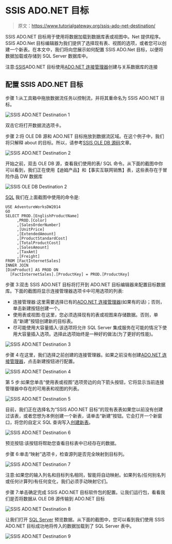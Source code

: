 # SSIS ADO.NET 目标

> 原文：<https://www.tutorialgateway.org/ssis-ado-net-destination/>

SSIS ADO.NET 目标用于使用将数据加载到数据库表或视图中。Net 提供程序。SSIS ADO.Net 目标编辑器为我们提供了选择现有表、视图的选项，或者您可以创建一个新表。在本文中，我们将向您展示如何配置 SSIS ADO.Net 目标，以便将数据加载或存储到 SQL Server 数据库中。

注意:[SSIS](https://www.tutorialgateway.org/ssis/)ADO.NET 目标使用[ADO.NET 连接管理器](https://www.tutorialgateway.org/ado-net-connection-manager-in-ssis/)创建与关系数据库的连接

## 配置 SSIS ADO.NET 目标

步骤 1:从工具箱中拖放数据流任务以控制流，并将其重命名为 SSIS ADO.NET 目标。

![SSIS ADO.NET Destination 1](img/addac761f186c1493410bad79b7d3996.png)

双击它将打开数据流选项卡。

步骤 2:将 OLE DB 源和 ADO.NET 目标拖放到数据流区域。在这个例子中，我们将只解释 about 的目标。所以，请参考[SSIS OLE DB 源码](https://www.tutorialgateway.org/ole-db-source-in-ssis/)文章。

![SSIS ADO.NET Destination 2](img/2bfbbee8f29cbc23adf7a6ae265716dc.png)

开始之前，双击 OLE DB 源，查看我们使用的表/ SQL 命令。从下面的截图中你可以看到，我们正在使用【迪姆产品】和【事实互联网销售】表，这些表存在于冒险作品 DW 数据库

![SSIS OLE DB Destination 2](img/aadd0783e9f590aa533bc9a197a19861.png)

[SQL](https://www.tutorialgateway.org/sql/) 我们在上面截图中使用的命令是:

```
USE AdventureWorksDW2014
GO
SELECT PROD.[EnglishProductName]
     ,PROD.[Color]
     ,[SalesOrderNumber]
     ,[UnitPrice]
     ,[ExtendedAmount]
     ,[ProductStandardCost]
     ,[TotalProductCost]
     ,[SalesAmount]
     ,[TaxAmt]
     ,[Freight]
FROM [FactInternetSales]
INNER JOIN
[DimProduct] AS PROD ON
  [FactInternetSales].[ProductKey] = PROD.[ProductKey]
```

步骤 3:双击 SSIS ADO.NET 目标将打开到 ADO.NET 目标编辑器来配置目标数据库。下面的截图将显示连接管理器选项卡中可用选项的列表:

*   连接管理器:这里需要选择已有的[ADO.NET 连接管理器](https://www.tutorialgateway.org/ado-net-connection-manager-in-ssis/)(如果有的话)；否则，单击新建按钮创建一个。
*   使用表或视图:在这里，您必须选择现有的表或视图来存储数据。否则，单击“新建”按钮创建新的目标表。
*   尽可能使用大容量插入:该选项将允许 SQL Server 集成服务在可能的情况下使用大容量插入选项。选择此选项始终是一种好的做法(为了更好的性能)。

![SSIS ADO.NET Destination 3](img/e8596766fd8e1f5c83c3a42355e36c29.png)

步骤 4:在这里，我们选择之前创建的连接管理器。如果之前没有创建[ADO.NET 连接管理器](https://www.tutorialgateway.org/ado-net-connection-manager-in-ssis/)，点击新建按钮进行配置。

![SSIS ADO.NET Destination 4](img/4d887b678bb997adda2f75eeafeb52e3.png)

第 5 步:如果您单击“使用表或视图”选项旁边的向下箭头按钮，它将显示当前连接管理器中存在的可用表和视图的列表。

![SSIS ADO.NET Destination 5](img/ae3c76dd8775784c467dede54c503164.png)

目前，我们正在选择名为“SSIS ADO.NET 目标”的现有表表如果您以前没有创建过该表，或者您想为本例创建一个新表，请单击“新建”按钮。它会打开一个新窗口，将您的自定义 SQL 查询写入[创建新表](https://www.tutorialgateway.org/sql-create-table/)。

![SSIS ADO.NET Destination 6](img/28f52a08df172a8d077857475cdd763b.png)

预览按钮:该按钮将帮助您查看目标表中已经存在的数据。

步骤 6:单击“映射”选项卡，检查源列是否完全映射到目标列。

![SSIS ADO.NET Destination 7](img/5b7497d8bc53c9ffa9c3cf8430a270d7.png)

注意:如果您的输入列名和目标列名相同，智能将自动映射。如果列名(任何别名列或任何计算列)有任何变化，我们必须手动映射它们。

步骤 7:单击确定完成 SSIS ADO.NET 目标软件包的配置。让我们运行包，看看我们是否将数据从 OLE DB 源传输到 ADO.NET 目标

![SSIS ADO.NET Destination 8](img/eacfd94681e2690fee1206a9df7564de.png)

让我们打开 [SQL Server](https://www.tutorialgateway.org/sql/) 预览数据。从下面的截图中，您可以看到我们使用 SSIS ADO.NET 目标成功地将传入的数据加载到了 SQL Server 表中。

![SSIS ADO.NET Destination 9](img/70fb50cddfdb0c56337cf65f132f6ed4.png)